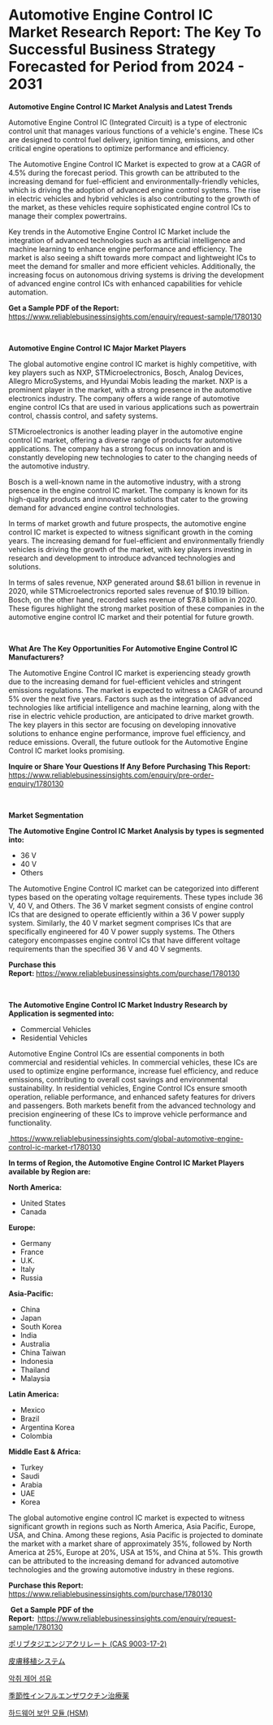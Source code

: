 <p><h1>Automotive Engine Control IC Market Research Report: The Key To Successful Business Strategy Forecasted for Period from 2024 - 2031</h1></p><p><strong>Automotive Engine Control IC Market Analysis and Latest Trends</strong></p>
<p><p>Automotive Engine Control IC (Integrated Circuit) is a type of electronic control unit that manages various functions of a vehicle's engine. These ICs are designed to control fuel delivery, ignition timing, emissions, and other critical engine operations to optimize performance and efficiency.</p><p>The Automotive Engine Control IC Market is expected to grow at a CAGR of 4.5% during the forecast period. This growth can be attributed to the increasing demand for fuel-efficient and environmentally-friendly vehicles, which is driving the adoption of advanced engine control systems. The rise in electric vehicles and hybrid vehicles is also contributing to the growth of the market, as these vehicles require sophisticated engine control ICs to manage their complex powertrains.</p><p>Key trends in the Automotive Engine Control IC Market include the integration of advanced technologies such as artificial intelligence and machine learning to enhance engine performance and efficiency. The market is also seeing a shift towards more compact and lightweight ICs to meet the demand for smaller and more efficient vehicles. Additionally, the increasing focus on autonomous driving systems is driving the development of advanced engine control ICs with enhanced capabilities for vehicle automation.</p></p>
<p><strong>Get a Sample PDF of the Report:&nbsp;</strong> <a href="https://www.reliablebusinessinsights.com/enquiry/request-sample/1780130">https://www.reliablebusinessinsights.com/enquiry/request-sample/1780130</a></p>
<p>&nbsp;</p>
<p><strong>Automotive Engine Control IC Major Market Players</strong></p>
<p><p>The global automotive engine control IC market is highly competitive, with key players such as NXP, STMicroelectronics, Bosch, Analog Devices, Allegro MicroSystems, and Hyundai Mobis leading the market. NXP is a prominent player in the market, with a strong presence in the automotive electronics industry. The company offers a wide range of automotive engine control ICs that are used in various applications such as powertrain control, chassis control, and safety systems.</p><p>STMicroelectronics is another leading player in the automotive engine control IC market, offering a diverse range of products for automotive applications. The company has a strong focus on innovation and is constantly developing new technologies to cater to the changing needs of the automotive industry.</p><p>Bosch is a well-known name in the automotive industry, with a strong presence in the engine control IC market. The company is known for its high-quality products and innovative solutions that cater to the growing demand for advanced engine control technologies.</p><p>In terms of market growth and future prospects, the automotive engine control IC market is expected to witness significant growth in the coming years. The increasing demand for fuel-efficient and environmentally friendly vehicles is driving the growth of the market, with key players investing in research and development to introduce advanced technologies and solutions.</p><p>In terms of sales revenue, NXP generated around $8.61 billion in revenue in 2020, while STMicroelectronics reported sales revenue of $10.19 billion. Bosch, on the other hand, recorded sales revenue of $78.8 billion in 2020. These figures highlight the strong market position of these companies in the automotive engine control IC market and their potential for future growth.</p></p>
<p>&nbsp;</p>
<p><strong>What Are The Key Opportunities For Automotive Engine Control IC Manufacturers?</strong></p>
<p><p>The Automotive Engine Control IC market is experiencing steady growth due to the increasing demand for fuel-efficient vehicles and stringent emissions regulations. The market is expected to witness a CAGR of around 5% over the next five years. Factors such as the integration of advanced technologies like artificial intelligence and machine learning, along with the rise in electric vehicle production, are anticipated to drive market growth. The key players in this sector are focusing on developing innovative solutions to enhance engine performance, improve fuel efficiency, and reduce emissions. Overall, the future outlook for the Automotive Engine Control IC market looks promising.</p></p>
<p><strong>Inquire or Share Your Questions If Any Before Purchasing This Report:</strong> <a href="https://www.reliablebusinessinsights.com/enquiry/pre-order-enquiry/1780130">https://www.reliablebusinessinsights.com/enquiry/pre-order-enquiry/1780130</a></p>
<p>&nbsp;</p>
<p><strong>Market Segmentation</strong></p>
<p><strong>The Automotive Engine Control IC Market Analysis by types is segmented into:</strong></p>
<p><ul><li>36 V</li><li>40 V</li><li>Others</li></ul></p>
<p><p>The Automotive Engine Control IC market can be categorized into different types based on the operating voltage requirements. These types include 36 V, 40 V, and Others. The 36 V market segment consists of engine control ICs that are designed to operate efficiently within a 36 V power supply system. Similarly, the 40 V market segment comprises ICs that are specifically engineered for 40 V power supply systems. The Others category encompasses engine control ICs that have different voltage requirements than the specified 36 V and 40 V segments.</p></p>
<p><strong>Purchase this Report:&nbsp;</strong><a href="https://www.reliablebusinessinsights.com/purchase/1780130">https://www.reliablebusinessinsights.com/purchase/1780130</a></p>
<p>&nbsp;</p>
<p><strong>The Automotive Engine Control IC Market Industry Research by Application is segmented into:</strong></p>
<p><ul><li>Commercial Vehicles</li><li>Residential Vehicles</li></ul></p>
<p><p>Automotive Engine Control ICs are essential components in both commercial and residential vehicles. In commercial vehicles, these ICs are used to optimize engine performance, increase fuel efficiency, and reduce emissions, contributing to overall cost savings and environmental sustainability. In residential vehicles, Engine Control ICs ensure smooth operation, reliable performance, and enhanced safety features for drivers and passengers. Both markets benefit from the advanced technology and precision engineering of these ICs to improve vehicle performance and functionality.</p></p>
<p><a href="https://www.reliablebusinessinsights.com/global-automotive-engine-control-ic-market-r1780130">&nbsp;https://www.reliablebusinessinsights.com/global-automotive-engine-control-ic-market-r1780130</a></p>
<p><strong>In terms of Region, the Automotive Engine Control IC Market Players available by Region are:</strong></p>
<p>
    <p> <strong> North America: </strong>
        <ul>
            <li>United States</li>
            <li>Canada</li>
        </ul>
        </p> 
    <p> <strong> Europe: </strong>
        <ul>
            <li>Germany</li>
            <li>France</li>
            <li>U.K.</li>
            <li>Italy</li>
            <li>Russia</li>
        </ul>
        </p> 
    <p> <strong> Asia-Pacific: </strong>
        <ul>
            <li>China</li>
            <li>Japan</li>
            <li>South Korea</li>
            <li>India</li>
            <li>Australia</li>
            <li>China Taiwan</li>
            <li>Indonesia</li>
            <li>Thailand</li>
            <li>Malaysia</li>
        </ul>
        </p> 
    <p> <strong> Latin America: </strong>
        <ul>
            <li>Mexico</li>
            <li>Brazil</li>
            <li>Argentina Korea</li>
            <li>Colombia</li>
        </ul>
        </p> 
    <p> <strong> Middle East & Africa: </strong>
        <ul>
            <li>Turkey</li>
            <li>Saudi</li>
            <li>Arabia</li>
            <li>UAE</li>
            <li>Korea</li>
        </ul>
    </p>
    </p>
<p><p>The global automotive engine control IC market is expected to witness significant growth in regions such as North America, Asia Pacific, Europe, USA, and China. Among these regions, Asia Pacific is projected to dominate the market with a market share of approximately 35%, followed by North America at 25%, Europe at 20%, USA at 15%, and China at 5%. This growth can be attributed to the increasing demand for advanced automotive technologies and the growing automotive industry in these regions.</p></p>
<p><strong>Purchase this Report: </strong><a href="https://www.reliablebusinessinsights.com/purchase/1780130">https://www.reliablebusinessinsights.com/purchase/1780130</a></p>
<p>&nbsp;<strong>Get a Sample PDF of the Report:&nbsp;&nbsp;</strong><a href="https://www.reliablebusinessinsights.com/enquiry/request-sample/1780130">https://www.reliablebusinessinsights.com/enquiry/request-sample/1780130</a></p>
<p><strong></strong></p>
<p><p><a href="https://medium.com/@harmonybogan1944/%E3%83%9D%E3%83%AA%E3%83%96%E3%82%BF%E3%82%B8%E3%82%A8%E3%83%B3%E3%82%B8%E3%82%A2%E3%82%AF%E3%83%AA%E3%83%AC%E3%83%BC%E3%83%88-cas-9003-17-2-%E5%B8%82%E5%A0%B4%E3%81%AF-%E5%B8%82%E5%A0%B4%E3%82%B7%E3%82%A7%E3%82%A2-%E3%82%B5%E3%82%A4%E3%82%BA-2031%E5%B9%B4%E3%81%BE%E3%81%A7%E3%81%AE%E4%BA%88%E6%B8%AC%E3%82%92%E9%87%8D%E8%A6%96%E3%81%97%E3%81%A6%E3%81%84%E3%81%BE%E3%81%99-ba8ef91a063a">ポリブタジエンジアクリレート (CAS 9003-17-2)</a></p><p><a href="https://github.com/mcbeesbxa270/Market-Research-Report-List-2/blob/main/7804000105630.md">皮膚移植システム</a></p><p><a href="https://medium.com/@wilsoniehn789562023/2024%EB%85%84%EB%B6%80%ED%84%B0-2031%EB%85%84%EA%B9%8C%EC%A7%80%EC%9D%98-%EA%B8%B0%EA%B0%84%EC%97%90-%EB%8C%80%ED%95%9C-%EB%83%84%EC%83%88-%EC%A0%9C%EC%96%B4-%EC%A7%81%EB%AC%BC-%EC%8B%9C%EC%9E%A5-%EB%B6%84%EC%84%9D-%EB%B0%8F-%ED%81%AC%EA%B8%B0-%EC%98%88%EC%B8%A1-def39247f418">악취 제어 섬유</a></p><p><a href="https://github.com/ksxzwxabcuynh011/Market-Research-Report-List-2/blob/main/1071867105629.md">季節性インフルエンザワクチン治療薬</a></p><p><a href="https://medium.com/@electat2023/%ED%95%98%EB%93%9C%EC%9B%A8%EC%96%B4-%EB%B3%B4%EC%95%88-%EB%AA%A8%EB%93%88-hsm-%EC%8B%9C%EC%9E%A5%EC%9D%80-%EC%8B%9C%EC%9E%A5-%EC%A0%90%EC%9C%A0%EC%9C%A8-%EA%B7%9C%EB%AA%A8-%EB%B0%8F-%EC%98%88%EC%83%81%EB%90%9C-2031%EB%85%84%EA%B9%8C%EC%A7%80%EC%9D%98-%EC%98%88%EC%B8%A1%EC%97%90-%EC%B4%88%EC%A0%90%EC%9D%84-%EB%A7%9E%EC%B6%A5%EB%8B%88%EB%8B%A4-6f5a80be0a43">하드웨어 보안 모듈 (HSM)</a></p></p>